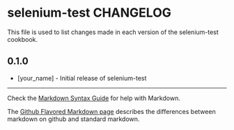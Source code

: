 selenium-test CHANGELOG
=======================

This file is used to list changes made in each version of the selenium-test cookbook.

0.1.0
-----
- [your_name] - Initial release of selenium-test

- - -
Check the [Markdown Syntax Guide](http://daringfireball.net/projects/markdown/syntax) for help with Markdown.

The [Github Flavored Markdown page](http://github.github.com/github-flavored-markdown/) describes the differences between markdown on github and standard markdown.
